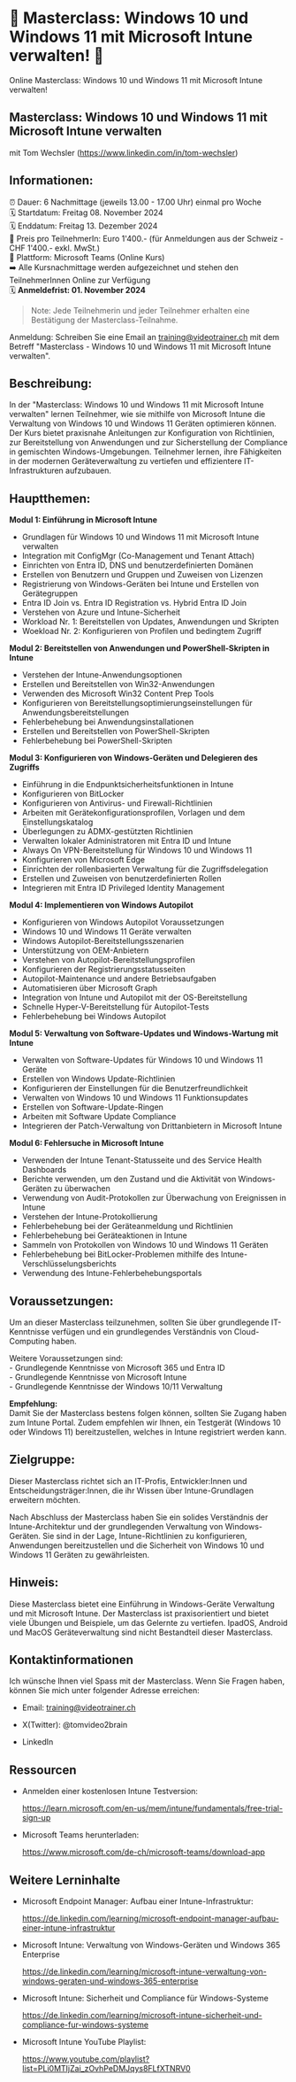 # 📢 Masterclass: Windows 10 und Windows 11 mit Microsoft Intune verwalten! 📢
Online Masterclass: Windows 10 und Windows 11 mit Microsoft Intune verwalten!

## Masterclass: Windows 10 und Windows 11 mit Microsoft Intune verwalten
mit Tom Wechsler (https://www.linkedin.com/in/tom-wechsler)

## Informationen:
⏰ Dauer: 6 Nachmittage (jeweils 13.00 - 17.00 Uhr) einmal pro Woche  
🗓️ Startdatum: Freitag 08. November 2024  
🗓️ Enddatum: Freitag 13. Dezember 2024  
💸 Preis pro TeilnehmerIn: Euro 1'400.- (für Anmeldungen aus der Schweiz - CHF 1'400.- exkl. MwSt.)  
📍 Plattform: Microsoft Teams (Online Kurs)  
➡️ Alle Kursnachmittage werden aufgezeichnet und stehen den TeilnehmerInnen Online zur Verfügung  
🗓️ **Anmeldefrist: 01. November 2024**  

> Note: Jede Teilnehmerin und jeder Teilnehmer erhalten eine Bestätigung der Masterclass-Teilnahme.

Anmeldung: Schreiben Sie eine Email an training@videotrainer.ch mit dem Betreff "Masterclass - Windows 10 und Windows 11 mit Microsoft Intune verwalten".  

## Beschreibung:
In der "Masterclass: Windows 10 und Windows 11 mit Microsoft Intune verwalten" lernen Teilnehmer, wie sie mithilfe von Microsoft Intune die Verwaltung von Windows 10 und Windows 11 Geräten optimieren können. Der Kurs bietet praxisnahe Anleitungen zur Konfiguration von Richtlinien, zur Bereitstellung von Anwendungen und zur Sicherstellung der Compliance in gemischten Windows-Umgebungen. Teilnehmer lernen, ihre Fähigkeiten in der modernen Geräteverwaltung zu vertiefen und effizientere IT-Infrastrukturen aufzubauen.

## Hauptthemen:
**Modul 1: Einführung in Microsoft Intune**  

- Grundlagen für Windows 10 und Windows 11 mit Microsoft Intune verwalten
- Integration mit ConfigMgr (Co-Management und Tenant Attach)
- Einrichten von Entra ID, DNS und benutzerdefinierten Domänen
- Erstellen von Benutzern und Gruppen und Zuweisen von Lizenzen
- Registrierung von Windows-Geräten bei Intune und Erstellen von Gerätegruppen
- Entra ID Join vs. Entra ID Registration vs. Hybrid Entra ID Join
- Verstehen von Azure und Intune-Sicherheit
- Workload Nr. 1: Bereitstellen von Updates, Anwendungen und Skripten 
- Woekload Nr. 2: Konfigurieren von Profilen und bedingtem Zugriff


**Modul 2: Bereitstellen von Anwendungen und PowerShell-Skripten in Intune**  

- Verstehen der Intune-Anwendungsoptionen
- Erstellen und Bereitstellen von Win32-Anwendungen
- Verwenden des Microsoft Win32 Content Prep Tools
- Konfigurieren von Bereitstellungsoptimierungseinstellungen für Anwendungsbereitstellungen
- Fehlerbehebung bei Anwendungsinstallationen
- Erstellen und Bereitstellen von PowerShell-Skripten
- Fehlerbehebung bei PowerShell-Skripten


**Modul 3: Konfigurieren von Windows-Geräten und Delegieren des Zugriffs**  

- Einführung in die Endpunktsicherheitsfunktionen in Intune
- Konfigurieren von BitLocker
- Konfigurieren von Antivirus- und Firewall-Richtlinien
- Arbeiten mit Gerätekonfigurationsprofilen, Vorlagen und dem Einstellungskatalog
- Überlegungen zu ADMX-gestützten Richtlinien
- Verwalten lokaler Administratoren mit Entra ID und Intune
- Always On VPN-Bereitstellung für Windows 10 und Windows 11
- Konfigurieren von Microsoft Edge 
- Einrichten der rollenbasierten Verwaltung für die Zugriffsdelegation
- Erstellen und Zuweisen von benutzerdefinierten Rollen
- Integrieren mit Entra ID Privileged Identity Management


**Modul 4: Implementieren von Windows Autopilot**  

- Konfigurieren von Windows Autopilot Voraussetzungen
- Windows 10 und Windows 11 Geräte verwalten
- Windows Autopilot-Bereitstellungsszenarien
- Unterstützung von OEM-Anbietern
- Verstehen von Autopilot-Bereitstellungsprofilen 
- Konfigurieren der Registrierungsstatusseiten
- Autopilot-Maintenance und andere Betriebsaufgaben
- Automatisieren über Microsoft Graph
- Integration von Intune und Autopilot mit der OS-Bereitstellung
- Schnelle Hyper-V-Bereitstellung für Autopilot-Tests
- Fehlerbehebung bei Windows Autopilot


**Modul 5: Verwaltung von Software-Updates und Windows-Wartung mit Intune**  

- Verwalten von Software-Updates für Windows 10 und Windows 11 Geräte
- Erstellen von Windows Update-Richtlinien
- Konfigurieren der Einstellungen für die Benutzerfreundlichkeit
- Verwalten von Windows 10 und Windows 11 Funktionsupdates
- Erstellen von Software-Update-Ringen
- Arbeiten mit Software Update Compliance
- Integrieren der Patch-Verwaltung von Drittanbietern in Microsoft Intune


**Modul 6: Fehlersuche in Microsoft Intune**   

- Verwenden der Intune Tenant-Statusseite und des Service Health Dashboards
- Berichte verwenden, um den Zustand und die Aktivität von Windows-Geräten zu überwachen
- Verwendung von Audit-Protokollen zur Überwachung von Ereignissen in Intune
- Verstehen der Intune-Protokollierung
- Fehlerbehebung bei der Geräteanmeldung und Richtlinien
- Fehlerbehebung bei Geräteaktionen in Intune
- Sammeln von Protokollen von Windows 10 und Windows 11 Geräten
- Fehlerbehebung bei BitLocker-Problemen mithilfe des Intune-Verschlüsselungsberichts
- Verwendung des Intune-Fehlerbehebungsportals

## Voraussetzungen:
Um an dieser Masterclass teilzunehmen, sollten Sie über grundlegende IT-Kenntnisse verfügen und ein grundlegendes Verständnis von Cloud-Computing haben. 

Weitere Voraussetzungen sind:  
    - Grundlegende Kenntnisse von Microsoft 365 und Entra ID  
    - Grundlegende Kenntnisse von Microsoft Intune  
    - Grundlegende Kenntnisse der Windows 10/11 Verwaltung

**Empfehlung:**  
Damit Sie der Masterclass bestens folgen können, sollten Sie Zugang haben zum Intune Portal. Zudem empfehlen wir Ihnen, ein Testgerät (Windows 10 oder Windows 11) bereitzustellen, welches in Intune registriert werden kann.

## Zielgruppe:
Dieser Masterclass richtet sich an IT-Profis, Entwickler:Innen und Entscheidungsträger:Innen, die ihr Wissen über Intune-Grundlagen erweitern möchten.  

Nach Abschluss der Masterclass haben Sie ein solides Verständnis der Intune-Architektur und der grundlegenden Verwaltung von Windows-Geräten. Sie sind in der Lage, Intune-Richtlinien zu konfigurieren, Anwendungen bereitzustellen und die Sicherheit von Windows 10 und Windows 11 Geräten zu gewährleisten.

## Hinweis:
Diese Masterclass bietet eine Einführung in Windows-Geräte Verwaltung und mit Microsoft Intune. Der Masterclass ist praxisorientiert und bietet viele Übungen und Beispiele, um das Gelernte zu vertiefen.
IpadOS, Android und MacOS Geräteverwaltung sind nicht Bestandteil dieser Masterclass.

## Kontaktinformationen
Ich wünsche Ihnen viel Spass mit der Masterclass. Wenn Sie Fragen haben, können Sie mich unter folgender Adresse erreichen:

- Email: training@videotrainer.ch

- X(Twitter): @tomvideo2brain

- LinkedIn

## Ressourcen
- Anmelden einer kostenlosen Intune Testversion:

  https://learn.microsoft.com/en-us/mem/intune/fundamentals/free-trial-sign-up

- Microsoft Teams herunterladen:

  https://www.microsoft.com/de-ch/microsoft-teams/download-app

## Weitere Lerninhalte
- Microsoft Endpoint Manager: Aufbau einer Intune-Infrastruktur:

  https://de.linkedin.com/learning/microsoft-endpoint-manager-aufbau-einer-intune-infrastruktur

- Microsoft Intune: Verwaltung von Windows-Geräten und Windows 365 Enterprise
 
  https://de.linkedin.com/learning/microsoft-intune-verwaltung-von-windows-geraten-und-windows-365-enterprise

- Microsoft Intune: Sicherheit und Compliance für Windows-Systeme

  https://de.linkedin.com/learning/microsoft-intune-sicherheit-und-compliance-fur-windows-systeme

- Microsoft Intune YouTube Playlist:
  
  https://www.youtube.com/playlist?list=PLi0MTIjZai_zOvhPeDMJqys8FLfXTNRV0